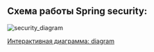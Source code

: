 
## Схема работы Spring security:

![security_diagram](/_ITM_old_version_FOR_DELETE/ITM06_Spring/by_questions/spring_security/security_diagram.png)

[Интерактивная диаграмма: diagram](https://yury-connect.github.io/ITM_task026_Java_Podgotovka_k_INTERVJU/ITM/ITM06_Spring/by_questions/spring_security/security_diagram.html)






